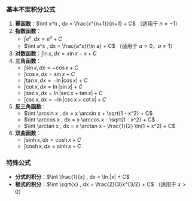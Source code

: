 ### 基本不定积分公式

1. **幂函数**：$\int x^n , dx = \frac{x^{n+1}}{n+1} + C$ （适用于 $n \neq -1$）
2. **指数函数**：
    - $\int e^x , dx = e^x + C$
    - $\int a^x , dx = \frac{a^x}{\ln a} + C$ （适用于 $a > 0$，$a \neq 1$）
3. **对数函数**：$\int \ln x , dx = x \ln x - x + C$
4. **三角函数**：
    - $\int \sin x , dx = -\cos x + C$
    - $\int \cos x , dx = \sin x + C$
    - $\int \tan x , dx = -\ln |\cos x| + C$
    - $\int \cot x , dx = \ln |\sin x| + C$
    - $\int \sec x , dx = \ln |\sec x + \tan x| + C$
    - $\int \csc x , dx = -\ln |\csc x + \cot x| + C$
5. **反三角函数**：
    - $\int \arcsin x , dx = x \arcsin x + \sqrt{1 - x^2} + C$
    - $\int \arccos x , dx = x \arccos x - \sqrt{1 - x^2} + C$
    - $\int \arctan x , dx = x \arctan x - \frac{1}{2} \ln(1 + x^2) + C$
6. **双曲函数**：
    - $\int \sinh x , dx = \cosh x + C$
    - $\int \cosh x , dx = \sinh x + C$

### 特殊公式

- **分式的积分**：$\int \frac{1}{x} , dx = \ln |x| + C$
- **根式的积分**：$\int \sqrt{x} , dx = \frac{2}{3}x^{3/2} + C$ （适用于 $x > 0$）